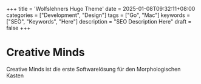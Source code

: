 +++
title = 'Wolfslehners Hugo Theme'
date = 2025-01-08T09:32:11+08:00
categories = ["Development", "Design"]
tags = ["Go", "Mac"]
keywords = ["SEO", "Keywords", "Here"]
description = "SEO Description Here"
draft = false
+++

# Creative Minds
Creative Minds ist die erste Softwarelösung für den Morphologischen Kasten